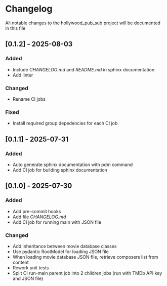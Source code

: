 # Changelog
All notable changes to the hollywood_pub_sub project will be documented in this file

## [0.1.2] - 2025-08-03
### Added
- Include *CHANGELOG.md* and *README.md* in sphinx documentation
- Add linter
### Changed
- Rename CI jobs
### Fixed
- Install required group depedencies for each CI job

## [0.1.1] - 2025-07-31
### Added
- Auto generate sphinx documentation with pdm command
- Add CI job for building sphinx documentation

## [0.1.0] - 2025-07-30
### Added
- Add pre-commit hooks
- Add file *CHANGELOG.md*
- Add CI job for running main with JSON file
### Changed
- Add inheritance between movie database classes
- Use pydantic RootModel for loading JSON file
- When loading movie database JSON file, retrieve composers list from content
- Rework unit tests
- Split CI run-main parent job into 2 children jobs (run with TMDb API key and JSON file)

